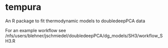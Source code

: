 # tempura
An R package to fit thermodynamic models to doubledeepPCA data

For an example workflow see /nfs/users/blehner/jschmiedel/doubledeepPCA/dg_models/SH3/workflow_SH3.R
